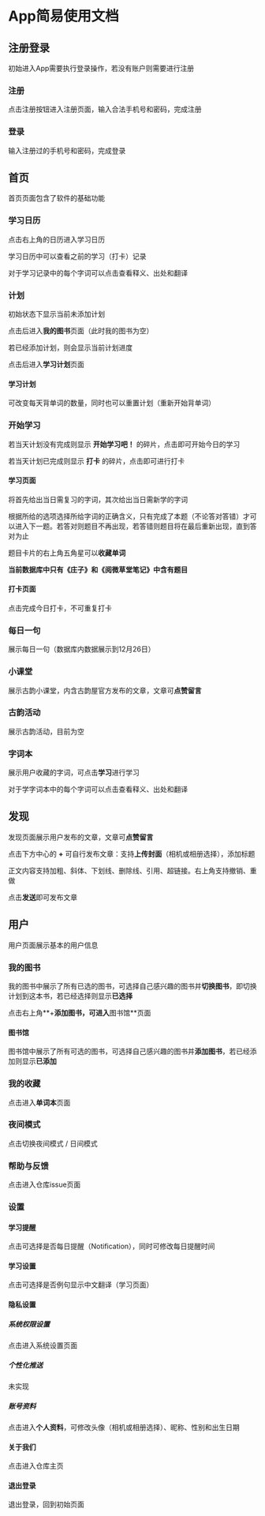 # App简易使用文档

## 注册登录

初始进入App需要执行登录操作，若没有账户则需要进行注册

### 注册

点击注册按钮进入注册页面，输入合法手机号和密码，完成注册

### 登录

输入注册过的手机号和密码，完成登录

## 首页

首页页面包含了软件的基础功能

### 学习日历

点击右上角的日历进入学习日历

学习日历中可以查看之前的学习（打卡）记录

对于学习记录中的每个字词可以点击查看释义、出处和翻译

### 计划

初始状态下显示当前未添加计划

点击后进入**我的图书**页面（此时我的图书为空）

若已经添加计划，则会显示当前计划进度

点击后进入**学习计划**页面

#### 学习计划

可改变每天背单词的数量，同时也可以重置计划（重新开始背单词）

### 开始学习

若当天计划没有完成则显示 **开始学习吧！** 的碎片，点击即可开始今日的学习

若当天计划已完成则显示 **打卡** 的碎片，点击即可进行打卡

#### 学习页面

将首先给出当日需复习的字词，其次给出当日需新学的字词

根据所给的选项选择所给字词的正确含义，只有完成了本题（不论答对答错）才可以进入下一题。若答对则题目不再出现，若答错则题目将在最后重新出现，直到答对为止

题目卡片的右上角五角星可以**收藏单词**

**当前数据库中只有《庄子》和《阅微草堂笔记》中含有题目**

#### 打卡页面

点击完成今日打卡，不可重复打卡

### 每日一句

展示每日一句（数据库内数据展示到12月26日）

### 小课堂

展示古韵小课堂，内含古韵屋官方发布的文章，文章可**点赞留言**

### 古韵活动

展示古韵活动，目前为空

### 字词本

展示用户收藏的字词，可点击**学习**进行学习

对于学字词本中的每个字词可以点击查看释义、出处和翻译

## 发现

发现页面展示用户发布的文章，文章可**点赞留言**

点击下方中心的 **+** 可自行发布文章：支持**上传封面**（相机或相册选择），添加标题

正文内容支持加粗、斜体、下划线、删除线、引用、超链接。右上角支持撤销、重做

点击**发送**即可发布文章

## 用户

用户页面展示基本的用户信息

### 我的图书

我的图书中展示了所有已选的图书，可选择自己感兴趣的图书并**切换图书**，即切换计划到这本书，若已经选择则显示**已选择**

点击右上角**+**添加图书，可进入**图书馆**页面

#### 图书馆

图书馆中展示了所有可选的图书，可选择自己感兴趣的图书并**添加图书**，若已经添加则显示**已添加**

### 我的收藏

点击进入**单词本**页面

### 夜间模式

点击切换夜间模式 / 日间模式

### 帮助与反馈

点击进入仓库issue页面

### 设置

#### 学习提醒

点击可选择是否每日提醒（Notification），同时可修改每日提醒时间

#### 学习设置

点击可选择是否例句显示中文翻译（学习页面）

#### 隐私设置

##### 系统权限设置

点击进入系统设置页面

##### 个性化推送

未实现

##### 账号资料

点击进入**个人资料**，可修改头像（相机或相册选择）、昵称、性别和出生日期

#### 关于我们

点击进入仓库主页

#### 退出登录

退出登录，回到初始页面

